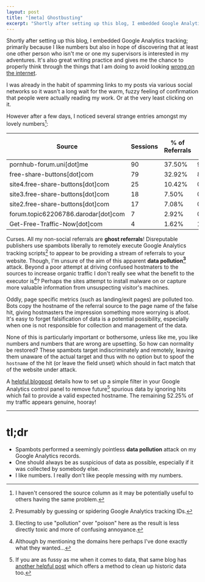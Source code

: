 ```yaml
---
layout: post
title: "[meta] Ghostbusting"
excerpt: "Shortly after setting up this blog, I embedded Google Analytics tracking; primarily because I like numbers. Sadly someone appears to be messing with my numbers."
---
```


Shortly after setting up this blog, I embedded Google Analytics tracking; primarily because I like numbers
but also in hope of discovering that at least one other person who isn't me or one my supervisors is interested
in my adventures. It's also great writing practice and gives me the chance to properly think through the things that
I am doing to avoid looking [wrong on the internet](https://xkcd.com/386/).

I was already in the habit of spamming links to my posts via various social networks so it wasn't a long
wait for the warm, fuzzy feeling of confirmation that people were actually reading my work. Or at the very
least clicking on it.

However after a few days, I noticed several strange entries amongst my lovely numbers[^0]:

| Source                          | Sessions | % of Referrals | Bounce Rate | Pages / Session | Avg. Session Duration |
|---------------------------------|----------|----------------|-------------|-----------------|-----------------------|
| pornhub-forum.uni\[dot\]me            | 90       | 37.50%         | 97.78%      | 1.02            | 00:00:05              |
| free-share-buttons\[dot\]com          | 79       | 32.92%         | 8.86%       | 1.91            | 00:01:24              |
| site4.free-share-buttons\[dot\]com    | 25       | 10.42%         | 0.00%       | 2.00            | 00:01:32              |
| site3.free-share-buttons\[dot\]com    | 18       | 7.50%          | 0.00%       | 2.00            | 00:01:27              |
| site2.free-share-buttons\[dot\]com    | 17       | 7.08%          | 0.00%       | 2.00            | 00:01:28              |
| forum.topic62206786.darodar\[dot\]com | 7        | 2.92%          | 0.00%       | 3.00            | 00:00:00              |
| Get-Free-Traffic-Now\[dot\]com        | 4        | 1.62%          | 100.00%     | 1.00            | 00:00:00              |

Curses. All my non-social referrals are **ghost referrals**! Disreputable publishers use spambots liberally to remotely
execute Google Analytics tracking scripts[^1] to appear to be providing a stream of referrals to your
website. Though, I'm unsure of the aim of this apparent **data pollution[^2]** attack. Beyond a poor attempt
at driving confused hostmaters to the sources to increase organic traffic I don't really see
what the benefit to the executor is[^3]? Perhaps the sites attempt to install malware on or capture more
valuable information from unsuspecting visitor's machines.

Oddly, page specific metrics (such as landing/exit pages) are polluted too. Bots copy the hostname of the
referral source to the page name of the false hit, giving hostmasters the impression something more worrying
is afoot. It's easy to forget falsification of data is a potential possibility, especially when one is not
responsible for collection and management of the data.

None of this is particularly important or bothersome, unless like me, you like numbers and numbers that are
wrong are upsetting. So how can normality be restored? These spambots target indiscriminately and remotely,
leaving them unaware of the actual target and thus with no option but to spoof the `hostname` of the hit
(or leave the field unset) which should in fact match that of the website under attack.

A [helpful blogpost](http://www.ohow.co/stop-adult-referral-spam-ga/#How_to_Block_these_Referrals_in_Google_Analytics) details how to set up a simple filter
in your Google Analytics control panel to remove future[^4] spurious data by ignoring hits which fail to provide
a valid expected hostname. The remaining 52.25% of my traffic appears genuine, hooray!

* * *

# tl;dr
* Spambots performed a seemingly pointless **data pollution** attack on my Google Analytics records.
* One should always be as suspicious of data as possible, especially if it was collected by somebody else.
* I like numbers. I really don't like people messing with my numbers.

[^0]: I haven't censored the source column as it may be potentially useful to others having the same problem[^3].

[^1]: Presumably by guessing or spidering Google Analytics tracking IDs.

[^2]: Electing to use "pollution" over "poison" here as the result is less directly toxic and more of
    confusing annoyance.
    
[^3]: Although by mentioning the domains here perhaps I've done exactly what they wanted...

[^4]: If you are as fussy as me when it comes to data, that same blog has [another helpful post](http://www.ohow.co/remove-referrer-spam-with-segments/#Create_a_segment_with_valid_hostnames) which offers a method to clean up historic data too.
